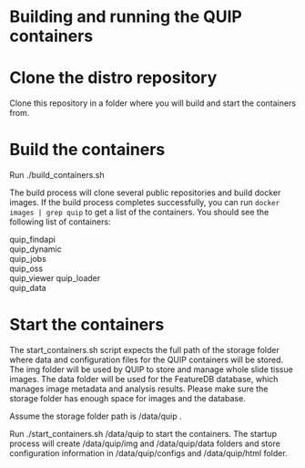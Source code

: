 # Building and running the QUIP containers

# Clone the distro repository

Clone this repository in a folder where you will build and start the containers from.

# Build the containers

Run ./build_containers.sh 

The build process will clone several public repositories and build docker images. If the build process
completes successfully, you can run `docker images | grep quip` to get a list of the containers. You 
should see the following list of containers:

quip_findapi    
quip_dynamic   
quip_jobs     
quip_oss     
quip_viewer 
quip_loader   
quip_data    

# Start the containers

The start_containers.sh script expects the full path of the storage folder where data and configuration files for the 
QUIP containers will be stored. The img folder will be used by QUIP to store and manage whole slide tissue images. The 
data folder will be used for the FeatureDB database, which manages image metadata and analysis results. Please make 
sure the storage folder has enough space for images and the database. 

Assume the storage folder path is /data/quip . 

Run ./start_containers.sh /data/quip to start the containers. The startup process will create /data/quip/img and /data/quip/data 
folders and store configuration information in /data/quip/configs and /data/quip/html folder. 

